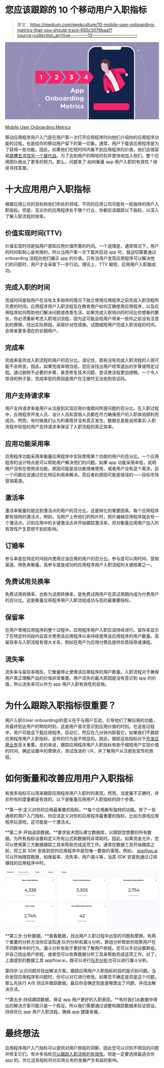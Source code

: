# 您应该跟踪的 10 个移动用户入职指标

> 原文：<https://medium.com/geekculture/10-mobile-user-onboarding-metrics-that-you-should-track-650c3076baa1?source=collection_archive---------13----------------------->

![](img/6f20cf84d080fe5f20f4760d867afc56.png)

[Mobile User Onboarding Metrics](https://www.appflow.ai/blog/10-app-user-onboarding-metrics-that-you-should-track)

移动应用程序用户入门是在用户第一次打开应用程序时向他们介绍你的应用程序功能的过程，也是给你的移动用户留下的第一印象。通常，用户下载该应用程序是为了获得一些功能。因此，如果他们在短时间内看不到应用程序的价值，他们会很容易[跳槽去寻找另一个替代品](https://www.appflow.ai/blog/churn-for-subscription-apps)。为了达到用户的啊哈时刻并更快地加入他们，整个应用团队做出了更多的努力。那么，问题来了:如何衡量 app 用户入职的有效性？继续寻找答案。

# 十大应用用户入职指标

根据应用公司的目标和他们所处的领域，不同的应用公司可能有一些独特的用户入职指标。但是，无论你的应用程序处于哪个行业，你都应该跟踪以下指标，以深入了解入职流程的效率。

## 价值实现时间(TTV)

价值实现时间是指用户感知应用价值所需的时间。一个道理是，通常情况下，用户的时间和耐心是有限的，所以当用户第一次下载并启动 app 时，就迫切需要通过 onboarding 流程向他们展示 app 的价值。只有当用户发现应用程序可以解决他们的问题时，用户才会采取下一步行动。理论上，TTV 越短，应用用户入职越成功。

## **完成入职的时间**

完成时间是指用户在没有太多指导的情况下独立使用应用程序之前完成入职流程所花费的时间。应用程序用户入职流程旨在教育用户如何正确使用应用程序，以及应用程序如何帮助他们解决问题或改善生活。如果完成入职培训的时间比你想象的要长，你必须重新考虑入职培训流程，因为这可能会给用户带来一些你之前没有注意到的摩擦。找出实际原因，采取针对性措施。试图缩短用户完成入职流程的时间，会带来更多潜在的长期用户。

## 完成率

完成率是完成入职流程的用户的百分比。请记住，那些没有完成入职流程的人很可能不会转变。因此，如果完成率相当低，您应该找出用户经常退出的步骤或特定过程。通过删除不必要的步骤，甚至修复技术问题，尝试使流程更加顺畅。一个令人惊讶的例子是，完成率低的原因是用户在注册时无法收到验证码。

## 用户支持请求率

用户支持请求率是用户从注册到实现应用价值期间所提问题的百分比。在入职过程中，应用程序开发人员、设计人员和营销人员都在尽力确保用户的入职体验顺利而成功。然而，有时候我们认为的事情并没有真正发生。数据总是能说明事实:入职流程中较低的用户支持请求率保证了入职流程的真正效率。

## 应用功能采用率

应用程序功能采用率衡量应用程序中实际使用某个功能的用户的百分比。一个应用程序的设计特点是可以帮助用户解决他们的问题。如果 app 功能采用率低，说明用户没有在使用该功能。原因可能是该功能很难使用，或者用户没有这个需求。前一个问题应该通过优化特征利用来解决。而后者的原因可能是错误的——目标市场营销渠道。

## 激活率

激活率衡量的是达到激活点的用户的百分比，这是转化的重要因素。每个应用程序都有独特的激活点，例如，当用户上传他们的照片时，照片编辑应用程序就会有一个激活点。识别应用中的关键激活点并开始跟踪激活率，将对衡量应用用户加入的有效性产生意想不到的影响。

## 订婚率

参与率是在特定时间段内使用过该应用的用户的百分比。参与度可以用时间、营销渠道、特色来衡量。高参与度是成功的应用程序用户入职流程的关键结果之一。

## 免费试用兑换率

免费试用转换率，也称为试用转换率，是免费试用用户在其试用期内成为付费用户的百分比。这是衡量应用程序用户入职流程成功与否的最重要指标。

## 保留率

在用户使用应用程序的整个过程中，应用程序用户入职应该持续进行。留存率显示了在特定时间段内自首次使用该应用程序以来持续使用该应用程序的用户数量。高留存率与入职流程有很大关系，例如在用户为应用付费后提供优质指导或课程。

## 流失率

流失率与留存率相反。它衡量停止使用该应用程序的用户数量。入职流程对于确保用户真正理解产品的价值非常重要。用户流失的最大原因是没有意识到 app 的价值，所以流失率可以作为 app 用户入职有效性的反映。

# 为什么跟踪入职指标很重要？

用户入职(User onboarding)的意义在于与用户互动，引导他们了解应用的功能，并最终到达用户的啊哈时刻，这是用户首次意识到应用价值的时刻。在这些过程中，用户可能会下载应用程序，启动它，然后在几分钟内卸载它。如果我们不跟踪应用程序用户入职指标，这样的行为是不明显的。因此，跟踪这些指标对于[开发应用业务](https://www.appflow.ai/blog/in-app-marketing-guide-in-2022)至关重要。总的来说，跟踪应用程序用户入职指标有助于缩短用户实现价值的时间，确定设置中的摩擦点，测试改进的 UX，并了解用户从注册到宣传的旅程。

# 如何衡量和改善应用用户入职指标

有很多指标可以用来跟踪应用程序用户入职时的表现。然而，当度量不正确时，并非所有的度量都是有效的。以下是衡量应用用户入职指标的四个步骤。

**第一步:定义对你的应用最重要的指标。**每个应用都有独特的功能。除了一些通用的用户入门指标，你应该定义对你的应用程序最重要的指标，比如为游戏应用程序玩游戏，这可能是一个激活点。

**第二步:开始追踪数据。**要求技术团队建立数据库，以跟踪您想要的所有数据。为所有指标设置和定义所有公式和数据将非常耗时。因此，如果资金允许，您可以使用第三方数据跟踪工具来帮助完成这项工作。通常在数据工具开始跟踪之前，将工具 SDK 安装到您的应用程序中是您唯一要做的事情。例如， [appflow.ai](https://www.appflow.ai/) 可以开始跟踪数据，如保留率、流失率、用户漏斗等，当其 SDK 安装到通过订阅赚钱的应用程序中时。

![](img/6d902b1a1e826af09dc6b6a54c5477a2.png)

**第三步:分析数据。**查看数据，找出用户入职过程中出现的问题和摩擦。有两个重要的分析方法你应该知道:队列分析和漏斗分析。群组分析帮助你观察用户在不同群体中的行为。漏斗分析有助于更好地了解用户旅程。您可以手动设置群组，并自己找出用户旅程，或者您可以依靠数据分析工具来帮助完成这项工作。对了，上面提到的数据工具 appflow.ai，既可以进行[队列分析](https://www.appflow.ai/blog/5-types-of-app-cohort-analysis)也可以进行漏斗分析。

第四步:认识问题并找出解决方案。跟踪应用用户入职指标的目的是识别问题。当你发现应用程序有问题时，你可以对它进行修改。如果您不确定是否是这个问题，那么先执行 A/B 测试并跟踪数据。最后你会确定到底是哪里出了问题，并找出解决办法。

**第五步:持续跟踪数据，保证 app 用户更好的入职表现。**有时我们从数据中得出的解决方案可能只是一个假设，所以我们需要通过调整和跟踪数据来验证假设。持续优化 app 用户入职流程，确保 app 健康发展。

# 最终想法

应用程序用户入门指标可以提供对用户旅程的洞察，因此您可以识别不明显的问题并修复它们。有许多指标[可以跟踪入职流程的有效性](https://www.appflow.ai/blog/10-app-user-onboarding-metrics-that-you-should-track)。但是一定要选择最适合你 app 的。优化这些指标将对应用业务的发展产生有益的影响。